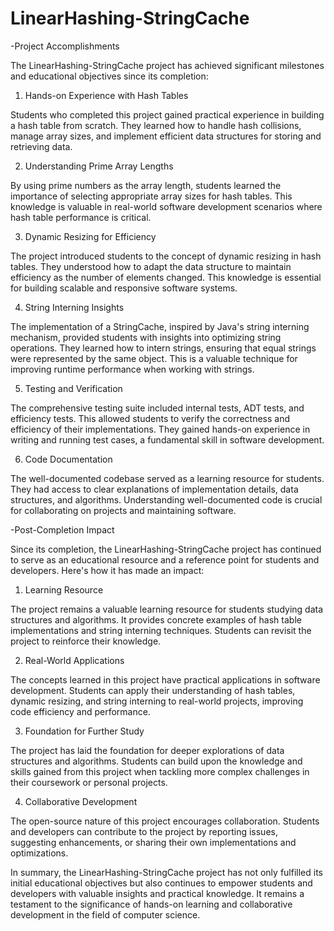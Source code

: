 # LinearHashing-StringCache

-Project Accomplishments

The LinearHashing-StringCache project has achieved significant milestones and educational objectives since its completion:

1. Hands-on Experience with Hash Tables

Students who completed this project gained practical experience in building a hash table from scratch. They learned how to handle hash collisions, manage array sizes, and implement efficient data structures for storing and retrieving data.

2. Understanding Prime Array Lengths

By using prime numbers as the array length, students learned the importance of selecting appropriate array sizes for hash tables. This knowledge is valuable in real-world software development scenarios where hash table performance is critical.

3. Dynamic Resizing for Efficiency

The project introduced students to the concept of dynamic resizing in hash tables. They understood how to adapt the data structure to maintain efficiency as the number of elements changed. This knowledge is essential for building scalable and responsive software systems.

4. String Interning Insights

The implementation of a StringCache, inspired by Java's string interning mechanism, provided students with insights into optimizing string operations. They learned how to intern strings, ensuring that equal strings were represented by the same object. This is a valuable technique for improving runtime performance when working with strings.

5. Testing and Verification

The comprehensive testing suite included internal tests, ADT tests, and efficiency tests. This allowed students to verify the correctness and efficiency of their implementations. They gained hands-on experience in writing and running test cases, a fundamental skill in software development.

6. Code Documentation

The well-documented codebase served as a learning resource for students. They had access to clear explanations of implementation details, data structures, and algorithms. Understanding well-documented code is crucial for collaborating on projects and maintaining software.

-Post-Completion Impact

Since its completion, the LinearHashing-StringCache project has continued to serve as an educational resource and a reference point for students and developers. Here's how it has made an impact:

1. Learning Resource

The project remains a valuable learning resource for students studying data structures and algorithms. It provides concrete examples of hash table implementations and string interning techniques. Students can revisit the project to reinforce their knowledge.

2. Real-World Applications

The concepts learned in this project have practical applications in software development. Students can apply their understanding of hash tables, dynamic resizing, and string interning to real-world projects, improving code efficiency and performance.

3. Foundation for Further Study

The project has laid the foundation for deeper explorations of data structures and algorithms. Students can build upon the knowledge and skills gained from this project when tackling more complex challenges in their coursework or personal projects.

4. Collaborative Development

The open-source nature of this project encourages collaboration. Students and developers can contribute to the project by reporting issues, suggesting enhancements, or sharing their own implementations and optimizations.

In summary, the LinearHashing-StringCache project has not only fulfilled its initial educational objectives but also continues to empower students and developers with valuable insights and practical knowledge. It remains a testament to the significance of hands-on learning and collaborative development in the field of computer science.
